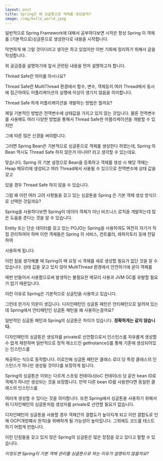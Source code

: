 ```yaml
---
layout: post
title: Spring은 왜 싱글톤으로 객체를 생성할까?
image: /img/hello_world.jpeg
---
```


일반적으로 Spring Framework에 대해서 공부하다보면 시작은 항상 Spring 이 객체를 (기본적으로)싱글톤으로 생성한다로 내용을 시작합니다. 

막연하게 왜 그럴 것이다라고 생각은 하고 있었지만 이번 기회에 정리하기 위해서 글을 작성합니다. 


위 궁금증을 설명하기에 앞서 관련된 내용을 먼저 설명하고자 합니다. 

Thread Safe란 의미를 아시나요? 

Thread Safe란 MultiThread 환경에서 함수, 변수, 객체등이 여러 Thread에서 동시에 접근하여도 어플리케이션의 실행에 이상이 생기지 않음을 의미합니다. 

Thread Safe 하게 어플리케이션을 개발하는 방법은 뭘까요? 


제일 기본적인 방법은 전역변수에 상태값을 가지고 있지 않는 것입니다. 물론 전역변수를 사용해도 여러 다양한 방법을 통해서 Thread Safe한 어플리케이션을 개발할 수 있지만 

그에 따른 많은 신경을 써야합니다. 


그러면 Spring Bean은 기본적으로 싱글톤으로 객체를 생성한다 하였는데, Spring 의 Bean 역시도 Thread Safe 하지 않은거 아니야? 라고 생각할 수 있는데요. 

맞습니다. Spring 의 기본 설정으로 Bean을 등록하고 객체를 생성 시 해당 객체는 Heap 메모리에 생성되고 여러 Thread에서 사용될 수 있으므로 전역변수에 상태 값을 갖고 

있을 경우 Thread Safe 하지 않을 수 있습니다. 


그럼 왜 이런 여러 고려 사항들을 갖고 있는 싱글톤을 Spring 은 기본 객체 생성 방식으로 선택한 것일까요? 


Spring을 사용하다보면 Spring이 데이터 객체가 아닌 비즈니스 로직을 개발하는데 많은 도움을 준다는 것을 알 수 있습니다. 

Entity 또는 단순 데이터를 갖고 있는 POJO는 Spring을 사용하여도 여전히 자기가 직접 관리하여야 하며 이런 객체들은 Spring 의 서비스, 컨트롤러, 레파지토리 등에 전달하여

사용하게 됩니다. 


이런 점을 생각해볼 때 Spring이 매 요청 시 객체를 새로 생성할 필요가 없단 것을 알 수 있습니다. 상태 값을 갖고 있지 않아 MultiThread 환경에서 안전하기에 굳이 객체를 

매번 만들어서 사용함으로써 발생하는 불필요한 메모리 사용과 JVM GC를 유발할 필요가 없기 때문입니다. 


이런 이유로 Spring은 기본적으로 싱글턴을 사용하고 있습니다. 


그런데 한가지 의문이 생깁니다. 디자인패턴인 싱글톤 패턴은 안티패턴으로 알려져 있는데 Spring에서 안티패턴인 싱글톤 패턴을 왜 사용하는걸까요? 


일반적인 싱글톤 패턴과 Spring의 싱글톤은 차이가 있습니다. **정확하게는 같지 않습니다.**

디자인패턴의 싱글톤은 생성자를 private로 선언함으로서 인스턴스를 자유롭게 생성할 수 없게 제한하며 일반적으로 정적 메소드인 getInstance()를 통해 기존에 생성되어있는 인스턴스를 

제공하는 식으로 동작합니다. 이로인해 싱글톤 패턴은 클래스 로더 당 특정 클래스의 인스턴스가 하나만 생성될 것이다를 보장하게 됩니다. 


Spring의 싱글톤은 이와는 다르게 스프링 컨테이너(IoC 컨테이너) 당 같은 bean ID로 객체가 하나만 생성되는 것을 보장합니다. 만약 다른 bean ID를 사용한다면 동일한 클래스의 인스턴스를

여러개 생성할 수 있다는 것을 의미합니다. 또한 Spring에서 싱글톤을 사용하기 위해서 위 디자인패턴의 싱글톤처럼 생성자를 private로 선언할 필요가 없습니다. 


디자인패턴의 싱글톤을 사용할 경우 객체간의 결합도가 높아지게 되고 이런 결합도로 인해 OCP(개방폐쇠 원칙)을 위배하게 될 가능성이 높아집니다. 그외에도 코드를 테스트하기 어렵게 만듭니다.

이런 단점들을 갖고 있지 않은 Spring의 싱글톤은 많은 장점을 갖고 있다고 말할 수 있습니다. 


*이정도면 Spring이 기본 객체 관리를 싱글톤으로 하는 이유가 설명되지 않을까요?*








